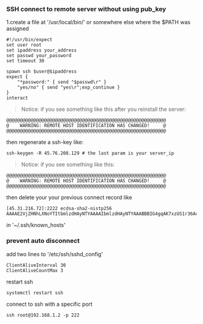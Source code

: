 ### SSH connect to remote server without using pub_key
1.create a file at '/usr/local/bin/' or somewhere else where the $PATH was assigned
```shell script
#!/usr/bin/expect
set user root  
set ipaddress your_address
set passwd your_password
set timeout 30

spawn ssh $user@$ipaddress
expect {
    "*password:" { send "$passwd\r" }
    "yes/no" { send "yes\r";exp_continue }
}
interact
```
>Notice: if you see something like this after you reinstall the server:
```shell script
@@@@@@@@@@@@@@@@@@@@@@@@@@@@@@@@@@@@@@@@@@@@@@@@@@@@@@@@@@@
@    WARNING: REMOTE HOST IDENTIFICATION HAS CHANGED!     @
@@@@@@@@@@@@@@@@@@@@@@@@@@@@@@@@@@@@@@@@@@@@@@@@@@@@@@@@@@@
``` 
then regenerate a ssh-key like:
```shell script
ssh-keygen -R 45.76.208.129 # the last param is your server_ip
```

>Notice: if you see something like this:
```shell script
@@@@@@@@@@@@@@@@@@@@@@@@@@@@@@@@@@@@@@@@@@@@@@@@@@@@@@@@@@@
@    WARNING: REMOTE HOST IDENTIFICATION HAS CHANGED!     @
@@@@@@@@@@@@@@@@@@@@@@@@@@@@@@@@@@@@@@@@@@@@@@@@@@@@@@@@@@@
```
then delete your your previous connect record like
```shell script
[45.31.216.72]:2222 ecdsa-sha2-nistp256 AAAAE2VjZHNhLXNoYTItbmlzdHAyNTYAAAAIbmlzdHAyNTYAAABBBIG4gqAK7xzUS1r36AcEIudEGkyVjI6dr8aIgrBQDz2xoYFyFywyEiJt6fj4tvVFWLAhR/Uux24WtLhFFfDJf4U=
```  
in '~/.ssh/known_hosts'

### prevent auto disconnect
add two lines to '/etc/ssh/sshd_config'
```shell script
ClientAliveInterval 30
ClientAliveCountMax 3
```
restart ssh
```shell script
systemctl restart ssh
```

connect to ssh with a specific port 
```shell script
ssh root@192.168.1.2 -p 222
```